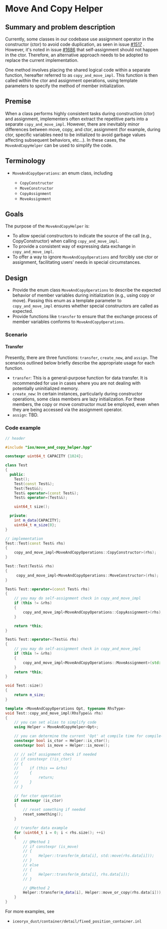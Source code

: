# Move And Copy Helper

## Summary and problem description

Currently, some classes in our codebase use assignment operator in the constructor (ctor) to avoid code duplication, as seen in issue [#1517](https://github.com/eclipse-iceoryx/iceoryx/issues/1517) . However, it's noted in issue [#1686](https://github.com/eclipse-iceoryx/iceoryx/issues/1686) that self-assignment should not happen in the ctor. Therefore, an alternative approach needs to be adopted to replace the current implementation.

One method involves placing the shared logical code within a separate function, hereafter referred to as `copy_and_move_impl`. This function is then called within the ctor and assignment operations, using template parameters to specify the method of member initialization.

## Premise

When a class performs highly consistent tasks during construction (ctor) and assignment, implementers often extract the repetitive parts into a separate `copy_and_move_impl`. However, there are inevitably minor differences between move, copy, and ctor, assignment (for example, during ctor, specific variables need to be initialized to avoid garbage values affecting subsequent behaviors, etc...). In these cases, the `MoveAndCopyHelper` can be used to simplify the code.

## Terminology

- `MoveAndCopyOperations`: an enum class, including

    - `CopyConstructor`
    - `MoveConstructor`
    - `CopyAssignment`
    - `MoveAssignment`

## Goals

The purpose of the `MoveAndCopyHelper` is:
- To allow special constructors to indicate the source of the call (e.g., CopyConstructor) when calling `copy_and_move_impl`.
- To provide a consistent way of expressing data exchange in `copy_and_move_impl`.
- To offer a way to ignore `MoveAndCopyOperations` and forcibly use ctor or assignment, facilitating users' needs in special circumstances.

## Design

- Provide the enum class `MoveAndCopyOperations` to describe the expected behavior of member variables during initialization (e.g., using copy or move). Passing this enum as a template parameter to `copy_and_move_impl` ensures whether special constructors are called as expected.
- Provide functions like `transfer` to ensure that the exchange process of member variables conforms to `MoveAndCopyOperations`.

### Scenario

#### Transfer
Presently, there are three functions: `transfer`, `create_new`, and `assign`. The scenarios outlined below briefly describe the appropriate usage for each function.

- `transfer`: This is a general-purpose function for data transfer. It is recommended for use in cases where you are not dealing with potentially uninitialized memory.
- `create_new`: In certain instances, particularly during constructor operations, some class members are lazy initialization. For these members, the copy or move constructor must be employed, even when they are being accessed via the assignment operator.
- `assign`: TBD.

### Code example

```cpp
// header

#include "iox/move_and_copy_helper.hpp"

constexpr uint64_t CAPACITY {1024};

class Test
{
  public:
    Test();
    Test(const Test&);
    Test(Test&&);
    Test& operator=(const Test&);
    Test& operator=(Test&&);

    uint64_t size();

  private:
    int m_data[CAPACITY];
    uint64_t m_size{0};
}

// implementation
Test::Test(const Test& rhs)
{
    copy_and_move_impl<MoveAndCopyOperations::CopyConstructor>(rhs);
}

Test::Test(Test&& rhs)
{
     copy_and_move_impl<MoveAndCopyOperations::MoveConstructor>(rhs);
}

Test& Test::operator=(const Test& rhs)
{
    // you may do self-assignment check in copy_and_move_impl
    if (this != &rhs)
    {
        copy_and_move_impl<MoveAndCopyOperations::CopyAssignment>(rhs);
    }

    return *this;
}

Test& Test::operator=(Test&& rhs)
{
    // you may do self-assignment check in copy_and_move_impl
    if (this != &rhs)
    {
        copy_and_move_impl<MoveAndCopyOperations::MoveAssignment>(std::move(rhs));
    }
    return *this;
}

void Test::size()
{
    return m_size;
}

template <MoveAndCopyOperations Opt, typename RhsType>
void Test::copy_and_move_impl(RhsType&& rhs)
{
    // you can set alias to simplify code
    using Helper = MoveAndCopyHelper<Opt>;

    // you can determine the current 'Opt' at compile time for compile-time branching decisions.
    constexpr bool is_ctor = Helper::is_ctor();
    constexpr bool is_move = Helper::is_move();

    // // self assignment check if needed
    // if constexpr (!is_ctor)
    // {
    //     if (this == &rhs)
    //     {
    //         return;
    //     }
    // }

    // for ctor operation
    if constexpr (is_ctor)
    {
        // reset something if needed
        reset_something();
    }

    // transfer data example
    for (uint64_t i = 0; i < rhs.size(); ++i)
    {
        // @Method 1
        // if constexpr (is_move)
        // {
        //     Helper::transfer(m_data[i], std::move(rhs.data[i]));
        // }
        // else
        // {
        //     Helper::transfer(m_data[i], rhs.data[i]);
        // }

        // @Method 2
        Helper::transfer(m_data[i], Helper::move_or_copy(rhs.data[i]));
    }
}
```

For more examples, see

- `iceoryx_dust/container/detail/fixed_position_container.inl`
